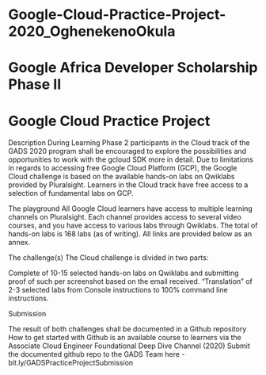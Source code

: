 # Google-Cloud-Practice-Project-2020_OghenekenoOkula
# Google Africa Developer Scholarship Phase II   
# Google Cloud Practice Project

Description
During Learning Phase 2 participants in the Cloud track of the GADS 2020 program shall be encouraged to explore the possibilities and opportunities to work with the gcloud SDK more in detail.
Due to limitations in regards to accessing free Google Cloud Platform (GCP), the Google Cloud challenge is based on the available hands-on labs on Qwiklabs provided by Pluralsight. Learners in the Cloud track have free access to a selection of fundamental labs on GCP.

The playground
All Google Cloud learners have access to multiple learning channels on Pluralsight. Each channel provides access to several video courses, and you have access to various labs through Qwiklabs.
The total of hands-on labs is 168 labs (as of writing). All links are provided below as an annex.

The challenge(s)
The Cloud challenge is divided in two parts:

Complete of 10-15 selected hands-on labs on Qwiklabs and submitting proof of such per screenshot based on the email received.
“Translation” of 2-3 selected labs from Console instructions to 100% command line instructions.

Submission

The result of both challenges shall be documented in a Github repository
How to get started with Github is an available course to learners via the Associate Cloud Engineer Foundational Deep Dive Channel (2020)
Submit the documented github repo to the GADS Team here  - bit.ly/GADSPracticeProjectSubmission
